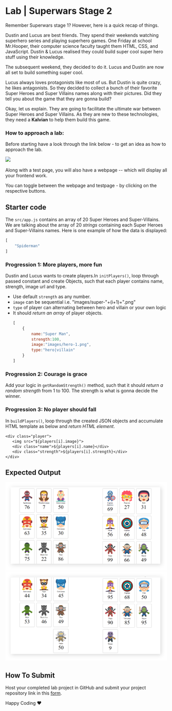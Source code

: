 # Lab | Superwars Stage 2

Remember Superwars stage 1? However, here is a quick recap of things.

Dustin and Lucus are best friends. They spend their weekends watching superhero series and playing superhero games. One Friday at school Mr.Hooper, their computer science faculty taught them HTML, CSS, and JavaScript. Dustin & Lucus realised they could build super cool super hero stuff using their knowledge.

The subsequent weekend, they decided to do it. Lucus and Dustin are now all set to build something super cool.

Lucus always loves protagonists like most of us. But Dustin is quite crazy, he likes antagonists. So they decided to collect a bunch of their favorite Super Heroes and Super Villains names along with their pictures. Did they tell you about the game that they are gonna build?

Okay, let us explain. They are going to facilitate the ultimate war between Super Heroes and Super Villains. As they are new to these technologies, they need a **Kalvian** to help them build this game.

### How to approach a lab:

Before starting have a look through the link below - to get an idea as how to approach the lab.

![](https://docs.google.com/document/d/1SZ2Pryj6kAJj63wdB2_xVJgQHq6GddeZQ3nqDXYeaBA/edit?usp=sharing)

Along with a test page, you will also have a webpage -- which will display all your frontend work.

You can toggle between the webpage and testpage - by clicking on the respective buttons.

## Starter code

The `src/app.js` contains an array of 20 Super Heroes and Super-Villains. We are talking about the array of 20 _strings_ containing each Super Heroes and Super-Villains names. Here is one example of how the data is displayed:

```javascript
[
    "Spiderman"
]
```

### Progression 1: More players, more fun

Dustin and Lucus wants to create players.In `initPlayers()`, loop through passed constant and create Objects, such that each player contains name, strength, image url and type.

- Use default `strength` as any number.
- `image` can be sequential i.e. "images/super-"+(i+1)+".png"
- `type` of player can alternating between hero and villain or your own logic
- It should _return an array_ of player objects.
  ```javascript
  [
      {
          name:"Super Man",
          strength:100,
          image:"images/hero-1.png",
          type:"hero|villain"
      }
  ]
  ```

### Progression 2: Courage is grace

Add your logic in `getRandomStrength()` method, such that it should _return a random strength_ from 1 to 100. The strength is what is gonna decide the winner.

### Progression 3: No player should fall

In `buildPlayers()`, loop through the created JSON objects and accumulate HTML template as below and _return HTML element_.

```JS
<div class="player">
   <img src="${players[i].image}">
   <div class="name">${players[i].name}</div>
   <div class="strength">${players[i].strength}</div>
</div>
```

## Expected Output

![Superwars](doc/superwars-basic1.png)
![Superwars](doc/superwars-basic2.png)

## How To Submit

Host your completed lab project in GitHub and submit your project repository link in this [form](https://docs.google.com/forms/d/1FsIKaMGG8g_xISwHg0oGVQJpgHCXVRQGSQmpytu-b_o/viewform?usp=pp_url&entry.1483932328=CSK101-M2-L74.1).

Happy Coding ❤️
